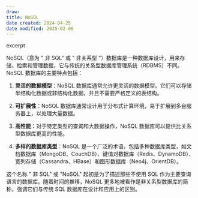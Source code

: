 ```yaml
---
draw:
title: NoSQL
date created: 2024-04-25
date modified: 2025-02-06
---
```


excerpt

<!-- more -->

  

NoSQL（意为 " 非 SQL" 或 " 非关系型 "）数据库是一种数据库设计，用来存储、检索和管理数据，它与传统的关系型数据库管理系统（RDBMS）不同。NoSQL 数据库的主要特点包括：

1. **灵活的数据模型**：NoSQL 数据库通常允许更灵活的数据模型。它们可以存储半结构化数据或非结构化数据，并且不需要严格定义的表结构。
    
2. **可扩展性**：NoSQL 数据库通常设计用于分布式计算环境，易于扩展到多台服务器上，以处理大量数据。
    
3. **高性能**：对于特定类型的查询和大数据操作，NoSQL 数据库可以提供比关系型数据库更高的性能。
    
4. **多样的数据库类型**：NoSQL 是一个广泛的术语，包括多种数据库类型，如文档数据库（MongoDB、CouchDB）、键值对数据库（Redis、DynamoDB）、宽列存储（Cassandra、HBase）和图形数据库（Neo4j、OrientDB）。
    

这个名称 " 非 SQL" 或 "NoSQL" 起初是为了描述那些不使用 SQL 作为主要查询语言的数据库。随着时间的推移，NoSQL 更多地被看作是非关系型数据库的简称，强调它们与传统 SQL 数据库在设计和应用上的区别。
